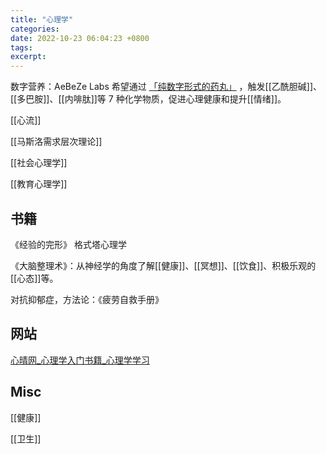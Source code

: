 ```yaml
---
title: "心理学"
categories: 
date: 2022-10-23 06:04:23 +0800
tags: 
excerpt: 
---
```






数字营养：AeBeZe Labs 希望通过 [「纯数字形式的药丸」](https://aebeze.com/) ，触发[[乙酰胆碱]]、[[多巴胺]]、[[内啡肽]]等 7 种化学物质，促进心理健康和提升[[情绪]]。


[[心流]]

[[马斯洛需求层次理论]]

[[社会心理学]]

[[教育心理学]]



## 书籍

《经验的完形》
格式塔心理学

《大脑整理术》：从神经学的角度了解[[健康]]、[[冥想]]、[[饮食]]、积极乐观的[[心态]]等。

对抗抑郁症，方法论：《疲劳自救手册》


## 网站

[心晴网_心理学入门书籍_心理学学习](http://www.ixinqing.com/)


## Misc

[[健康]]

[[卫生]]



